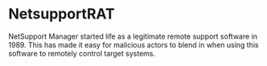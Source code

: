 # NetsupportRAT

NetSupport Manager started life as a legitimate remote support software in 
1989. This has made it easy for malicious actors to blend in when using this 
software to remotely control target systems.